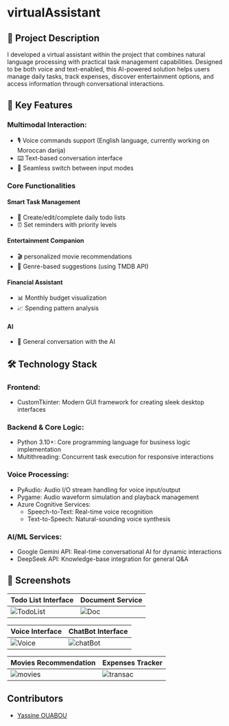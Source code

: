 # virtualAssistant
## 📝 Project Description
I developed a virtual assistant within the project that combines natural language processing with practical task management capabilities. Designed to be both voice and text-enabled, this AI-powered solution helps users manage daily tasks, track expenses, discover entertainment options, and access information through conversational interactions.

## 🌟 Key Features
### Multimodal Interaction:
  - 🎙️ Voice commands support (English language, currently working on Moroccan darija)
  - ⌨️ Text-based conversation interface
  - 🔄 Seamless switch between input modes

### Core Functionalities
  #### Smart Task Management
  - 📅 Create/edit/complete daily todo lists
  - ⏰ Set reminders with priority levels

  #### Entertainment Companion
  - 🎬 personalized movie recommendations
  - 🍿 Genre-based suggestions (using TMDB API)
  #### Financial Assistant
  - 📊 Monthly budget visualization
  - 📈 Spending pattern analysis
  #### AI 
  - 📰 General conversation with the AI
## 🛠️ Technology Stack
### Frontend:
- CustomTkinter: Modern GUI framework for creating sleek desktop interfaces
### Backend & Core Logic:
- Python 3.10+: Core programming language for business logic implementation
- Multithreading: Concurrent task execution for responsive interactions
### Voice Processing:
- PyAudio: Audio I/O stream handling for voice input/output
- Pygame: Audio waveform simulation and playback management
- Azure Cognitive Services:
  - Speech-to-Text: Real-time voice recognition
  - Text-to-Speech: Natural-sounding voice synthesis
### AI/ML Services:
- Google Gemini API: Real-time conversational AI for dynamic interactions
- DeepSeek API: Knowledge-base integration for general Q&A
## 📸 Screenshots
| Todo List Interface | Document Service |
|-----------------|---------------------|
| ![TodoList](https://github.com/user-attachments/assets/8d3248f8-4165-4186-939b-db2ceb3c4e33) | ![Doc](https://github.com/user-attachments/assets/6d61820d-f7d2-414a-a49d-a174b941df2f) |

| Voice Interface | ChatBot Interface |
|-----------|---------------------|
| ![Voice](https://github.com/user-attachments/assets/ff4c0808-f641-458b-ad17-4a8cb5535f24) | ![chatBot](https://github.com/user-attachments/assets/ffe9c37e-5f47-4601-b560-4cd8fa9c7ed0) |

| Movies Recommendation | Expenses Tracker |
|-------------------|------------------|
| ![movies](https://github.com/user-attachments/assets/c91f4144-88b1-437b-988c-ba59e7b2c910) | ![transac](https://github.com/user-attachments/assets/ebec402d-ab44-4c2d-aef5-558a374657cd) |

## Contributors
- [Yassine OUABOU](https://github.com/yassineouabou)
